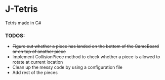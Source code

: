 # J-Tetris
Tetris made in C#

### TODOS:
* ~~Figure out whether a piece has landed on the bottom of the GameBoard or on top of another piece~~
* Implement CollisionPiece method to check whether a piece is allowed to rotate at current location
* Clean up the messy code by using a configuration file
* Add rest of the pieces
